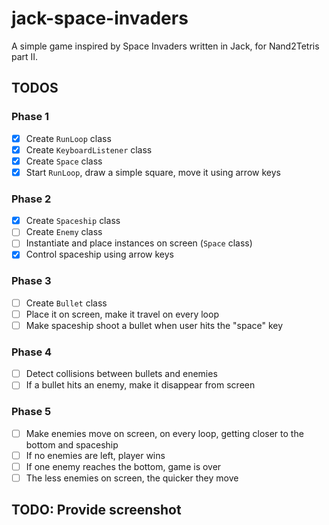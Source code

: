 # jack-space-invaders

A simple game inspired by Space Invaders written in Jack, for Nand2Tetris part II.

## TODOS

### Phase 1

- [x] Create `RunLoop` class
- [x] Create `KeyboardListener` class
- [x] Create `Space` class
- [x] Start `RunLoop`, draw a simple square, move it using arrow keys

### Phase 2

- [x] Create `Spaceship` class
- [ ] Create `Enemy` class
- [ ] Instantiate and place instances on screen (`Space` class)
- [x] Control spaceship using arrow keys

### Phase 3

- [ ] Create `Bullet` class
- [ ] Place it on screen, make it travel on every loop
- [ ] Make spaceship shoot a bullet when user hits the "space" key

### Phase 4

- [ ] Detect collisions between bullets and enemies
- [ ] If a bullet hits an enemy, make it disappear from screen

### Phase 5

- [ ] Make enemies move on screen, on every loop, getting closer to the bottom and spaceship
- [ ] If no enemies are left, player wins
- [ ] If one enemy reaches the bottom, game is over
- [ ] The less enemies on screen, the quicker they move

## TODO: Provide screenshot

